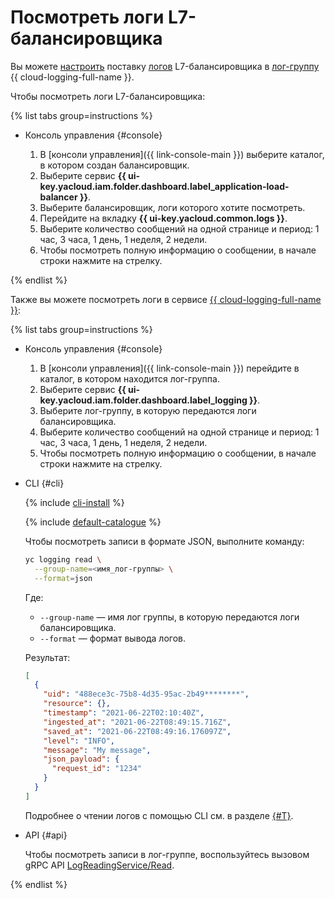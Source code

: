 # Посмотреть логи L7-балансировщика

Вы можете [настроить](application-load-balancer-manage-logs.md) поставку [логов](../concepts/application-load-balancer.md#logging) L7-балансировщика в [лог-группу](../../logging/concepts/log-group.md) {{ cloud-logging-full-name }}.

Чтобы посмотреть логи L7-балансировщика:

{% list tabs group=instructions %}

- Консоль управления {#console}

  1. В [консоли управления]({{ link-console-main }}) выберите каталог, в котором создан балансировщик.
  1. Выберите сервис **{{ ui-key.yacloud.iam.folder.dashboard.label_application-load-balancer }}**.
  1. Выберите балансировщик, логи которого хотите посмотреть.
  1. Перейдите на вкладку **{{ ui-key.yacloud.common.logs }}**.
  1. Выберите количество сообщений на одной странице и период: 1 час, 3 часа, 1 день, 1 неделя, 2 недели.
  1. Чтобы посмотреть полную информацию о сообщении, в начале строки нажмите на стрелку.
  
{% endlist %}

Также вы можете посмотреть логи в сервисе [{{ cloud-logging-full-name }}](../../logging/):

{% list tabs group=instructions %}

- Консоль управления {#console}

  1. В [консоли управления]({{ link-console-main }}) перейдите в каталог, в котором находится лог-группа.
  1. Выберите сервис **{{ ui-key.yacloud.iam.folder.dashboard.label_logging }}**.
  1. Выберите лог-группу, в которую передаются логи балансировщика.
  1. Выберите количество сообщений на одной странице и период: 1 час, 3 часа, 1 день, 1 неделя, 2 недели.
  1. Чтобы посмотреть полную информацию о сообщении, в начале строки нажмите на стрелку.

- CLI {#cli}

    {% include [cli-install](../../_includes/cli-install.md) %}

    {% include [default-catalogue](../../_includes/default-catalogue.md) %}

    Чтобы посмотреть записи в формате JSON, выполните команду:

    ```bash
    yc logging read \
      --group-name=<имя_лог-группы> \
      --format=json
    ```

    Где:

    * `--group-name` — имя лог группы, в которую передаются логи балансировщика.
    * `--format` — формат вывода логов.

    Результат:

    ```json
    [
      {
        "uid": "488ece3c-75b8-4d35-95ac-2b49********",
        "resource": {},
        "timestamp": "2021-06-22T02:10:40Z",
        "ingested_at": "2021-06-22T08:49:15.716Z",
        "saved_at": "2021-06-22T08:49:16.176097Z",
        "level": "INFO",
        "message": "My message",
        "json_payload": {
          "request_id": "1234"
        }
      }
    ]
    ```

    Подробнее о чтении логов с помощью CLI см. в разделе [{#T}](../../logging/operations/read-logs.md).

- API {#api}

  Чтобы посмотреть записи в лог-группе, воспользуйтесь вызовом gRPC API [LogReadingService/Read](../../logging/api-ref/grpc/log_reading_service.md#Read).

{% endlist %}